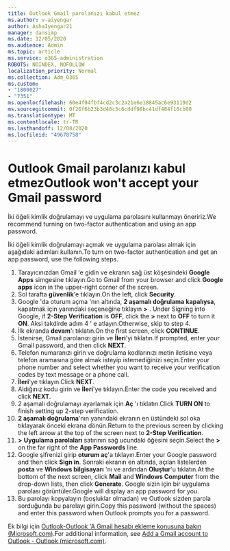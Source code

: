 ```yaml
---
title: Outlook Gmail parolanızı kabul etmez
ms.author: v-aiyengar
author: AshaIyengar21
manager: dansimp
ms.date: 12/05/2020
ms.audience: Admin
ms.topic: article
ms.service: o365-administration
ROBOTS: NOINDEX, NOFOLLOW
localization_priority: Normal
ms.collection: Adm_O365
ms.custom:
- "1800027"
- "7351"
ms.openlocfilehash: 60e4f04fbf4cd2c3c2a21e6e18845ac6e93119d2
ms.sourcegitcommit: 0f26f6b23b3d48c3c6cddf98bc41df484f16cb00
ms.translationtype: MT
ms.contentlocale: tr-TR
ms.lasthandoff: 12/08/2020
ms.locfileid: "49678758"
---
```

# <a name="outlook-wont-accept-your-gmail-password"></a><span data-ttu-id="15248-102">Outlook Gmail parolanızı kabul etmez</span><span class="sxs-lookup"><span data-stu-id="15248-102">Outlook won't accept your Gmail password</span></span>

<span data-ttu-id="15248-103">İki öğeli kimlik doğrulamayı ve uygulama parolasını kullanmayı öneririz.</span><span class="sxs-lookup"><span data-stu-id="15248-103">We recommend turning on two-factor authentication and using an app password.</span></span>

<span data-ttu-id="15248-104">İki öğeli kimlik doğrulamayı açmak ve uygulama parolası almak için aşağıdaki adımları kullanın.</span><span class="sxs-lookup"><span data-stu-id="15248-104">To turn on two-factor authentication and get an app password, use the following steps.</span></span>

1. <span data-ttu-id="15248-105">Tarayıcınızdan Gmail 'e gidin ve ekranın sağ üst köşesindeki **Google Apps** simgesine tıklayın.</span><span class="sxs-lookup"><span data-stu-id="15248-105">Go to Gmail from your browser and click **Google apps** icon in the upper-right corner of the screen.</span></span>
1. <span data-ttu-id="15248-106">Sol tarafta **güvenlik**'e tıklayın.</span><span class="sxs-lookup"><span data-stu-id="15248-106">On the left, click **Security**.</span></span>
1. <span data-ttu-id="15248-107">Google 'da oturum açma 'nın altında, **2 aşamalı doğrulama** **kapalıysa**, kapatmak için yanındaki seçeneğine tıklayın **>**  . </span><span class="sxs-lookup"><span data-stu-id="15248-107">Under Signing into Google, if **2-Step Verification** is **OFF**, click the **>** next to **OFF** to turn it **ON**.</span></span> <span data-ttu-id="15248-108">Aksi takdirde adım 4 ' e atlayın.</span><span class="sxs-lookup"><span data-stu-id="15248-108">Otherwise, skip to step 4.</span></span>
1. <span data-ttu-id="15248-109">İlk ekranda **devam**'ı tıklatın.</span><span class="sxs-lookup"><span data-stu-id="15248-109">On the first screen, click **CONTINUE**.</span></span>
1. <span data-ttu-id="15248-110">İstenirse, Gmail parolanızı girin ve **İleri**'yi tıklatın.</span><span class="sxs-lookup"><span data-stu-id="15248-110">If prompted, enter your Gmail password, and then click **NEXT**.</span></span>
1. <span data-ttu-id="15248-111">Telefon numaranızı girin ve doğrulama kodlarınızı metin iletisine veya telefon aramasına göre almak isteyip istemediğinizi seçin.</span><span class="sxs-lookup"><span data-stu-id="15248-111">Enter your phone number and select whether you want to receive your verification codes by text message or a phone call.</span></span>
1. <span data-ttu-id="15248-112">**İleri**'ye tıklayın.</span><span class="sxs-lookup"><span data-stu-id="15248-112">Click **NEXT**.</span></span>
1. <span data-ttu-id="15248-113">Aldığınız kodu girin ve **İleri**'ye tıklayın.</span><span class="sxs-lookup"><span data-stu-id="15248-113">Enter the code you received and click **NEXT**.</span></span>
1. <span data-ttu-id="15248-114">2 aşamalı doğrulamayı ayarlamak için **Aç** 'ı tıklatın.</span><span class="sxs-lookup"><span data-stu-id="15248-114">Click **TURN ON** to finish setting up 2-step verification.</span></span>
1. <span data-ttu-id="15248-115">**2 aşamalı doğrulama**'nın yanındaki ekranın en üstündeki sol oka tıklayarak önceki ekrana dönün.</span><span class="sxs-lookup"><span data-stu-id="15248-115">Return to the previous screen by clicking the left arrow at the top of the screen next to **2-Step Verification**.</span></span>
1. <span data-ttu-id="15248-116">**>** **Uygulama parolaları** satırının sağ ucundaki öğesini seçin.</span><span class="sxs-lookup"><span data-stu-id="15248-116">Select the **>** on the far right of the **App Passwords** line.</span></span>
1. <span data-ttu-id="15248-117">Google şifrenizi girip **oturum aç**'a tıklayın.</span><span class="sxs-lookup"><span data-stu-id="15248-117">Enter your Google password and then click **Sign in**.</span></span> <span data-ttu-id="15248-118">Sonraki ekranın en altında, açılan listelerden **posta** ve **Windows bilgisayarı** 'nı ve ardından **Oluştur**'u tıklatın.</span><span class="sxs-lookup"><span data-stu-id="15248-118">At the bottom of the next screen, click **Mail** and **Windows Computer** from the drop-down lists, then click **Generate**.</span></span>
<span data-ttu-id="15248-119">Google sizin için bir uygulama parolası görüntüler.</span><span class="sxs-lookup"><span data-stu-id="15248-119">Google will display an app password for you.</span></span> 
13. <span data-ttu-id="15248-120">Bu parolayı kopyalayın (boşluklar olmadan) ve Outlook sizden parola sorduğunda bu parolayı girin.</span><span class="sxs-lookup"><span data-stu-id="15248-120">Copy this password (without the spaces) and enter this password when Outlook prompts you for a password.</span></span>

<span data-ttu-id="15248-121">Ek bilgi için [Outlook-Outlook 'A Gmail hesabı ekleme konusuna bakın (Microsoft.com)](https://support.microsoft.com/office/add-a-gmail-account-to-outlook-70191667-9c52-4581-990e-e30318c2c081).</span><span class="sxs-lookup"><span data-stu-id="15248-121">For additional information, see [Add a Gmail account to Outlook - Outlook (microsoft.com)](https://support.microsoft.com/office/add-a-gmail-account-to-outlook-70191667-9c52-4581-990e-e30318c2c081).</span></span>
